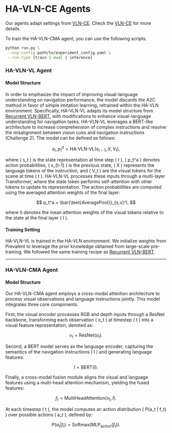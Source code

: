 # HA-VLN-CE Agents

Our agents adapt settings from [VLN-CE](https://github.com/jacobkrantz/VLN-CE/). Check the [VLN-CE](VLN-CE) for more details.


 To train the HA-VLN-CMA agent, you can use the following scripts.
 ```bash
 python run.py \
  --exp-config path/to/experiment_config.yaml \
  --run-type {train | eval | inference}
 ```

### HA-VLN-VL Agent

#### Model Structure
In order to emphasize the impact of improving visual-language understanding on navigation performance, the model discards the A2C method in favor of simple imitation learning, retrained within the HA-VLN environment. Specifically, HA-VLN-VL adapts its model structure from [Recurrent VLN-BERT](https://github.com/YicongHong/Recurrent-VLN-BERT), with modifications to enhance visual-language understanding for navigation tasks. HA-VLN-VL leverages a BERT-like architecture to increase comprehension of complex instructions and resolve the misalignment between vision cues and navigation instructions (Challenge 2). The model can be defined as follows:

$$
s_t, p_t^a = \text{HA-VLN-VL}(s_{t-1}, X, V_t),
$$

where \( s_t \) is the state representation at time step \( t \), \( p_t^a \) denotes action probabilities, \( s_{t-1} \) is the previous state, \( X \) represents the language tokens of the instruction, and \( V_t \) are the visual tokens for the scene at time \( t \). HA-VLN-VL processes these inputs through a multi-layer Transformer, where the state token performs self-attention with other tokens to update its representation. The action probabilities are computed using the averaged attention weights of the final layer:

$$
p_t^a = \bar{\text{AveragePool}}_{s,v}^l,
$$

where it denotes the mean attention weights of the visual tokens relative to the state at the final layer \( l \).

#### Training Setting
HA-VLN-VL is trained in the HA-VLN environment. We initialize weights from Prevalent to leverage the prior knowledge obtained from large-scale pre-training. We followed the same training recipe as [Recurrent VLN-BERT](https://github.com/YicongHong/Recurrent-VLN-BERT).

---

### HA-VLN-CMA Agent

#### Model Structure
Our HA-VLN-CMA agent employs a cross-modal attention architecture to process visual observations and language instructions jointly. This model integrates three core components. 

First, the visual encoder processes RGB and depth inputs through a ResNet backbone, transforming each observation \( o_t \) at timestep \( t \) into a visual feature representation, denoted as:

$$
v_t = \text{ResNet}(o_t).
$$

Second, a BERT model serves as the language encoder, capturing the semantics of the navigation instructions \( I \) and generating language features:

$$
l = \text{BERT}(I).
$$

Finally, a cross-modal fusion module aligns the visual and language features using a multi-head attention mechanism, yielding the fused features:

$$
f_t = \text{MultiHeadAttention}(v_t, l).
$$

At each timestep \( t \), the model computes an action distribution \( P(a_t | f_t) \) over possible actions \( a_t \), defined by:

$$
P(a_t | f_t) = \text{Softmax}(\text{MLP}_{\text{action}}(f_t)).
$$
